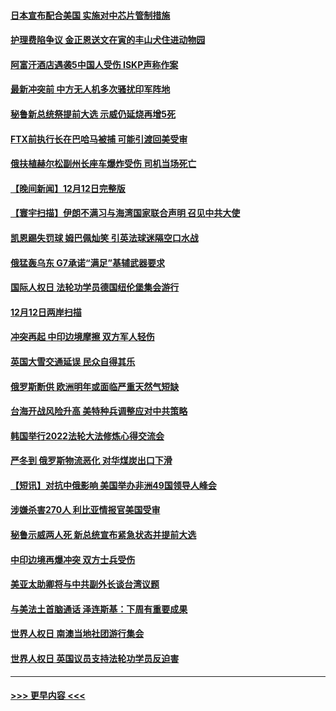 #### [日本宣布配合美国 实施对中芯片管制措施](../pages/prog202/a103597039.md?t=12132251) 
#### [护理费陷争议 金正恩送文在寅的丰山犬住进动物园](../pages/prog202/a103597013.md?t=12132251) 
#### [阿富汗酒店遇袭5中国人受伤 ISKP声称作案](../pages/prog202/a103597018.md?t=12132251) 
#### [最新冲突前 中方无人机多次骚扰印军阵地](../pages/prog202/a103597021.md?t=12132251) 
#### [秘鲁新总统祭提前大选 示威仍延烧再增5死](../pages/prog202/a103596925.md?t=12132251) 
#### [FTX前执行长在巴哈马被捕 可能引渡回美受审](../pages/prog202/a103596919.md?t=12132251) 
#### [俄扶植赫尔松副州长座车爆炸受伤 司机当场死亡](../pages/prog202/a103596911.md?t=12132251) 
#### [【晚间新闻】12月12日完整版](../pages/prog202/a103596772.md?t=12132251) 
#### [【寰宇扫描】伊朗不满习与海湾国家联合声明 召见中共大使](../pages/prog202/a103596797.md?t=12132251) 
#### [凯恩踢失罚球 姆巴佩灿笑 引英法球迷隔空口水战](../pages/prog202/a103596766.md?t=12132251) 
#### [俄猛轰乌东 G7承诺“满足”基辅武器要求](../pages/prog202/a103596729.md?t=12132251) 
#### [国际人权日 法轮功学员德国纽伦堡集会游行](../pages/prog202/a103596628.md?t=12132251) 
#### [12月12日两岸扫描](../pages/prog202/a103596661.md?t=12132251) 
#### [冲突再起 中印边境摩擦 双方军人轻伤](../pages/prog202/a103596639.md?t=12132251) 
#### [英国大雪交通延误 民众自得其乐](../pages/prog202/a103596658.md?t=12132251) 
#### [俄罗斯断供 欧洲明年或面临严重天然气短缺](../pages/prog202/a103596634.md?t=12132251) 
#### [台海开战风险升高 美特种兵调整应对中共策略](../pages/prog202/a103596571.md?t=12132251) 
#### [韩国举行2022法轮大法修炼心得交流会](../pages/prog202/a103596445.md?t=12132251) 
#### [严冬到 俄罗斯物流恶化 对华煤炭出口下滑](../pages/prog202/a103596411.md?t=12132251) 
#### [【短讯】对抗中俄影响 美国举办非洲49国领导人峰会](../pages/prog202/a103596434.md?t=12132251) 
#### [涉嫌杀害270人 利比亚情报官美国受审](../pages/prog202/a103596469.md?t=12132251) 
#### [秘鲁示威两人死 新总统宣布紧急状态并提前大选](../pages/prog202/a103596458.md?t=12132251) 
#### [中印边境再爆冲突 双方士兵受伤](../pages/prog202/a103596394.md?t=12132251) 
#### [美亚太助卿将与中共副外长谈台湾议题](../pages/prog202/a103596322.md?t=12132251) 
#### [与美法土首脑通话 泽连斯基：下周有重要成果](../pages/prog202/a103596276.md?t=12132251) 
#### [世界人权日 南澳当地社团游行集会](../pages/prog202/a103596282.md?t=12132251) 
#### [世界人权日 英国议员支持法轮功学员反迫害](../pages/prog202/a103596206.md?t=12132251) 

----
#### [ >>> 更早内容 <<< ](../indexes/prog202-earlier.md)
